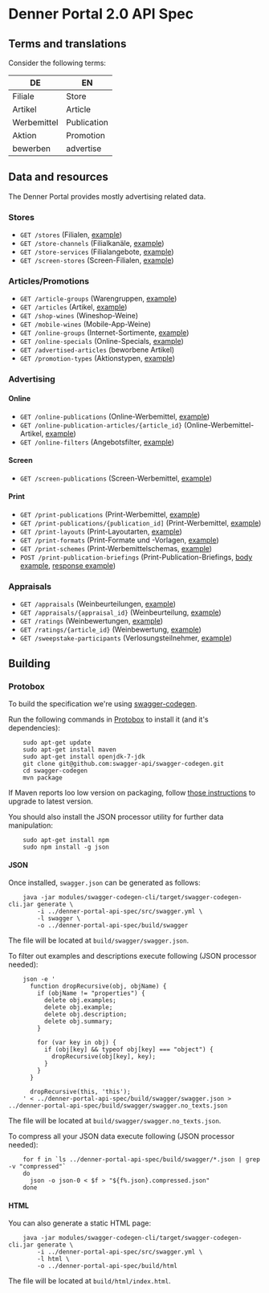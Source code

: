 # Denner Portal 2.0 API Spec

## Terms and translations
Consider the following terms:

| DE          | EN          |
|-------------|-------------|
| Filiale     | Store       |
| Artikel     | Article     |
| Werbemittel | Publication |
| Aktion      | Promotion   |
| bewerben    | advertise   |

## Data and resources
The Denner Portal provides mostly advertising related data.

### Stores

* `GET /stores` (Filialen, [example](examples/stores.json))
* `GET /store-channels` (Filialkanäle, [example](examples/store-channels.json))
* `GET /store-services` (Filialangebote, [example](examples/store-services.json))
* `GET /screen-stores` (Screen-Filialen, [example](examples/screen-stores.json))

### Articles/Promotions

* `GET /article-groups` (Warengruppen, [example](examples/article-groups.json))
* `GET /articles` (Artikel, [example](examples/articles.json))
* `GET /shop-wines` (Wineshop-Weine)
* `GET /mobile-wines` (Mobile-App-Weine)
* `GET /online-groups` (Internet-Sortimente, [example](examples/online-groups.json))
* `GET /online-specials` (Online-Specials, [example](examples/online-specials.json))
* `GET /advertised-articles` (beworbene Artikel)
* `GET /promotion-types` (Aktionstypen, [example](examples/promotion-types.json))

### Advertising

#### Online
* `GET /online-publications` (Online-Werbemittel, [example](examples/online-publications.json))
* `GET /online-publication-articles/{article_id}` (Online-Werbemittel-Artikel, [example](examples/online-publication-article.json))
* `GET /online-filters` (Angebotsfilter, [example](examples/online-filters.json))

#### Screen
* `GET /screen-publications` (Screen-Werbemittel, [example](examples/screen-publications.json))

#### Print
* `GET /print-publications` (Print-Werbemittel, [example](examples/print-publications.json))
* `GET /print-publications/{publication_id]` (Print-Werbemittel, [example](examples/print-publication.json))
* `GET /print-layouts` (Print-Layoutarten, [example](examples/print-layouts.json))
* `GET /print-formats` (Print-Formate und -Vorlagen, [example](examples/print-formats.json))
* `GET /print-schemes` (Print-Werbemittelschemas, [example](examples/print-schemes.json))
* `POST /print-publication-briefings` (Print-Publication-Briefings, [body example](examples/print-publication-briefing.post.json), [response example](examples/print-publication-briefing.json))

### Appraisals
* `GET /appraisals` (Weinbeurteilungen, [example](examples/appraisals.json))
* `GET /appraisals/{appraisal_id}` (Weinbeurteilung, [example](examples/appraisal.json))
* `GET /ratings` (Weinbewertungen, [example](examples/ratings.json))
* `GET /ratings/{article_id}` (Weinbewertung, [example](examples/rating.json))
* `GET /sweepstake-participants` (Verlosungsteilnehmer, [example](examples/sweepstake-participants.json))

## Building

### Protobox
To build the specification we're using [swagger-codegen](https://github.com/swagger-api/swagger-codegen).

Run the following commands in [Protobox](https://bitbucket.org/detailnet/protobox) to install it (and it's dependencies):

        sudo apt-get update
        sudo apt-get install maven
        sudo apt-get install openjdk-7-jdk
        git clone git@github.com:swagger-api/swagger-codegen.git
        cd swagger-codegen
        mvn package
        
If Maven reports loo low version on packaging, follow [those instructions](https://linuxize.com/post/how-to-install-apache-maven-on-debian-9/) to upgrade to latest version.        
        
You should also install the JSON processor utility for further data manipulation:
        
        sudo apt-get install npm
        sudo npm install -g json
  

#### JSON
Once installed, `swagger.json` can be generated as follows:

        java -jar modules/swagger-codegen-cli/target/swagger-codegen-cli.jar generate \
            -i ../denner-portal-api-spec/src/swagger.yml \
            -l swagger \
            -o ../denner-portal-api-spec/build/swagger
        
The file will be located at `build/swagger/swagger.json`.

To filter out examples and descriptions execute following (JSON processor needed):
 
        json -e '
          function dropRecursive(obj, objName) {
            if (objName != "properties") {
              delete obj.examples;
              delete obj.example;
              delete obj.description;
              delete obj.summary;
            }
            
            for (var key in obj) {
              if (obj[key] && typeof obj[key] === "object") { 
                dropRecursive(obj[key], key);
              }
            }
          }
          
          dropRecursive(this, 'this');
        ' < ../denner-portal-api-spec/build/swagger/swagger.json > ../denner-portal-api-spec/build/swagger/swagger.no_texts.json

The file will be located at `build/swagger/swagger.no_texts.json`.

To compress all your JSON data execute following (JSON processor needed):

        for f in `ls ../denner-portal-api-spec/build/swagger/*.json | grep -v "compressed"`
        do 
          json -o json-0 < $f > "${f%.json}.compressed.json"
        done

#### HTML
You can also generate a static HTML page:

        java -jar modules/swagger-codegen-cli/target/swagger-codegen-cli.jar generate \
            -i ../denner-portal-api-spec/src/swagger.yml \
            -l html \
            -o ../denner-portal-api-spec/build/html
            
The file will be located at `build/html/index.html`.
